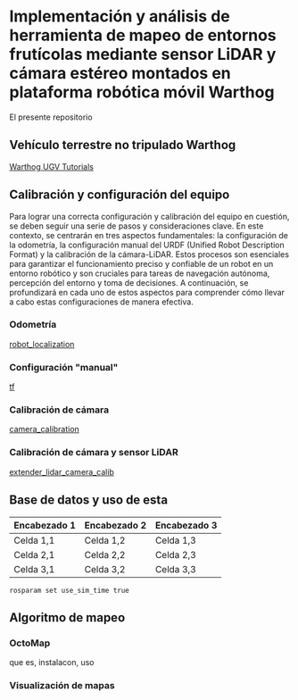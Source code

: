 # Implementación y análisis de herramienta de mapeo de entornos frutícolas mediante sensor LiDAR y cámara estéreo montados en plataforma robótica móvil Warthog
El presente repositorio

## Vehículo terrestre no tripulado Warthog

[Warthog UGV Tutorials](https://www.clearpathrobotics.com/assets/guides/kinetic/warthog/index.html)

## Calibración y configuración del equipo
Para lograr una correcta configuración y calibración del equipo en cuestión, se deben seguir una serie de pasos y consideraciones clave. En este contexto, se centrarán en tres aspectos fundamentales: la configuración de la odometría, la configuración manual del URDF (Unified Robot Description Format) y la calibración de la cámara-LiDAR. Estos procesos son esenciales para garantizar el funcionamiento preciso y confiable de un robot en un entorno robótico y son cruciales para tareas de navegación autónoma, percepción del entorno y toma de decisiones. A continuación, se profundizará en cada uno de estos aspectos para comprender cómo llevar a cabo estas configuraciones de manera efectiva.

### Odometría

[robot_localization](https://docs.ros.org/en/melodic/api/robot_localization/html/index.html)

### Configuración "manual"

[tf](http://wiki.ros.org/tf)

### Calibración de cámara

[camera_calibration](http://wiki.ros.org/camera_calibration)

### Calibración de cámara y sensor LiDAR

[extender_lidar_camera_calib](https://github.com/AFEICHINA/extended_lidar_camera_calib)


## Base de datos y uso de esta


| Encabezado 1 | Encabezado 2 | Encabezado 3 |
| ------------ | ------------ | ------------ |
| Celda 1,1    | Celda 1,2    | Celda 1,3    |
| Celda 2,1    | Celda 2,2    | Celda 2,3    |
| Celda 3,1    | Celda 3,2    | Celda 3,3    |

```
rosparam set use_sim_time true
```

## Algoritmo de mapeo

### OctoMap
que es, instalacon, uso

### Visualización de mapas



